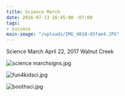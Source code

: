 ```yaml
---
title: Science March
date: 2016-07-13 16:45:00 -07:00
tags:
- success
main-image: "/uploads/IMG_4018-d3fae4.JPG"
---
```


Science March
April 22, 2017
Walnut Creek

![science marchsigns.jpg](/uploads/science%20marchsigns.jpg)

![fun4kidsci.jpg](/uploads/fun4kidsci.jpg)

![boothsci.jpg](/uploads/boothsci.jpg)
